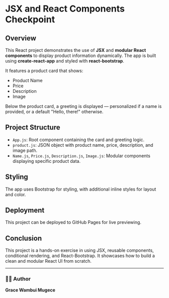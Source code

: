 # JSX and React Components Checkpoint

## Overview

This React project demonstrates the use of **JSX** and **modular React components** to display product information dynamically. The app is built using **create-react-app** and styled with **react-bootstrap**.

It features a product card that shows:
- Product Name
- Price
- Description
- Image

Below the product card, a greeting is displayed — personalized if a name is provided, or a default "Hello, there!" otherwise.

## Project Structure

- `App.js`: Root component containing the card and greeting logic.
- `product.js`: JSON object with product name, price, description, and image path.
- `Name.js`, `Price.js`, `Description.js`, `Image.js`: Modular components displaying specific product data.

## Styling

The app uses Bootstrap for styling, with additional inline styles for layout and color.

## Deployment

This project can be deployed to GitHub Pages for live previewing.

## Conclusion

This project is a hands-on exercise in using JSX, reusable components, conditional rendering, and React-Bootstrap. It showcases how to build a clean and modular React UI from scratch.

---

### 👩‍💻 Author

**Grace Wambui Mugece**

